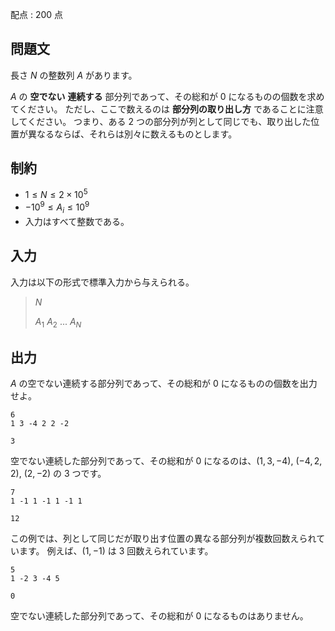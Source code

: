 配点 : $200$ 点

## 問題文

長さ $N$ の整数列 $A$ があります。

$A$ の **空でない** **連続する** 部分列であって、その総和が $0$ になるものの個数を求めてください。
ただし、ここで数えるのは **部分列の取り出し方** であることに注意してください。
つまり、ある $2$ つの部分列が列として同じでも、取り出した位置が異なるならば、それらは別々に数えるものとします。

## 制約

- $1 \leq N \leq 2 \times 10^5$
- $-10^9 \leq A_i \leq 10^9$
- 入力はすべて整数である。

## 入力

入力は以下の形式で標準入力から与えられる。

> $N$
> 
> $A_1$ $A_2$ $...$ $A_N$

## 出力

$A$ の空でない連続する部分列であって、その総和が $0$ になるものの個数を出力せよ。

```input1
6
1 3 -4 2 2 -2
```

```output1
3
```

空でない連続した部分列であって、その総和が $0$ になるのは、$(1,3,-4)$, $(-4,2,2)$, $(2,-2)$ の $3$ つです。

```input2
7
1 -1 1 -1 1 -1 1
```

```output2
12
```

この例では、列として同じだが取り出す位置の異なる部分列が複数回数えられています。
例えば、$(1,-1)$ は $3$ 回数えられています。

```input3
5
1 -2 3 -4 5
```

```output3
0
```

空でない連続した部分列であって、その総和が $0$ になるものはありません。